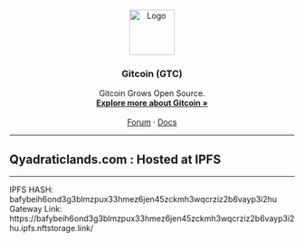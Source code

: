 <!-- PROJECT LOGO -->
<br />
<p align="center">
  <a href="https://gitcoin.co/">
    <img src="https://d3vv6lp55qjaqc.cloudfront.net/items/263e3q1M2Y2r3L1X3c2y/helmet.png" alt="Logo" width="80" height="80">
  </a>

  <h3 align="center">Gitcoin (GTC)</h3>

  <p align="center">
    Gitcoin Grows Open Source.
    <br />
    <a href="https://gitcoin.co/"><strong>Explore more about Gitcoin »</strong></a>
    <br />
    <br />
    <a href="https://gov.gitcoin.co/">Forum</a>
    ·
    <a href="https://docs.gitcoin.co">Docs</a>
  </p>
</p>
<hr>

## Qyadraticlands.com : Hosted at IPFS

<hr>
IPFS HASH: bafybeih6ond3g3blmzpux33hmez6jen45zckmh3wqcrziz2b6vayp3i2hu <br>
Gateway Link: https://bafybeih6ond3g3blmzpux33hmez6jen45zckmh3wqcrziz2b6vayp3i2hu.ipfs.nftstorage.link/
